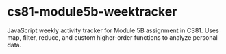# cs81-module5b-weektracker
JavaScript weekly activity tracker for Module 5B assignment in CS81. Uses map, filter, reduce, and custom higher-order functions to analyze personal data.
